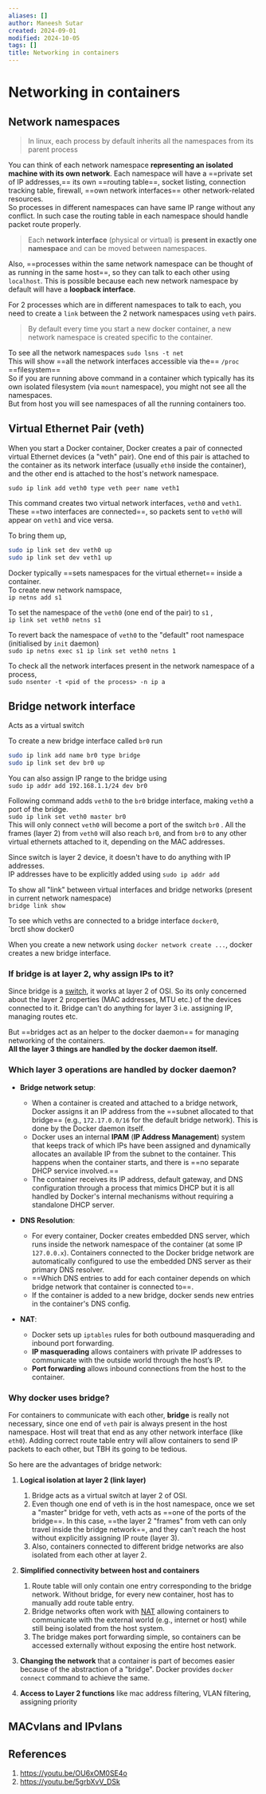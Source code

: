 ```yaml
---
aliases: []
author: Maneesh Sutar
created: 2024-09-01
modified: 2024-10-05
tags: []
title: Networking in containers
---
```


# Networking in containers

## Network namespaces

 > 
 > In linux, each process by default inherits all the namespaces from its parent process

You can think of each network namespace **representing an isolated machine with its own network**. Each namespace will have a ==private set of IP addresses,== its own ==routing table==, socket listing, connection tracking table, firewall, ==own network interfaces== other network-related resources.  
So processes in different namespaces can have same IP range without any conflict. In such case the routing table in each namespace should handle packet route properly.

 > 
 > Each **network interface** (physical or virtual) is **present in exactly one namespace** and can be moved between namespaces.

Also, ==processes within the same network namespace can be thought of as running in the same host==, so they can talk to each other using `localhost`. This is possible because each new network namespace by default will have a **loopback interface**.

For 2 processes which are in different namespaces to talk to each, you need to create a `link` between the 2 network namespaces using `veth` pairs.

 > 
 > By default every time you start a new docker container, a new network namespace is created specific to the container.

To see all the network namespaces `sudo lsns -t net`  
This will show ==all the network interfaces accessible via the== `/proc` ==filesystem==  
So if you are running above command in a container which typically has its own isolated filesystem (via `mount` namespace), you might not see all the namespaces.  
But from host you will see namespaces of all the running containers too.

## Virtual Ethernet Pair (veth)

When you start a Docker container, Docker creates a pair of connected virtual Ethernet devices (a "veth" pair). One end of this pair is attached to the container as its network interface (usually `eth0` inside the container), and the other end is attached to the host's network namespace.

`sudo ip link add veth0 type veth peer name veth1`

This command creates two virtual network interfaces, `veth0` and `veth1`. These ==two interfaces are connected==, so packets sent to `veth0` will appear on `veth1` and vice versa.

To bring them up,

````bash
sudo ip link set dev veth0 up
sudo ip link set dev veth1 up
````

Docker typically ==sets namespaces for the virtual ethernet== inside a container.  
To create new network namspace,  
`ip netns add s1`

To set the namespace of the `veth0` (one end of the pair) to `s1` ,  
`ip link set veth0 netns s1`

To revert back the namespace of `veth0` to the "default" root namespace (initialised by `init` daemon)  
`sudo ip netns exec s1 ip link set veth0 netns 1`

To check all the network interfaces present in the network namespace of a process,  
`sudo nsenter -t <pid of the process> -n ip a`

## Bridge network interface

Acts as a virtual switch

To create a new bridge interface called `br0` run

````bash
sudo ip link add name br0 type bridge 
sudo ip link set dev br0 up
````

You can also assign IP range to the bridge using  
`sudo ip addr add 192.168.1.1/24 dev br0`

Following command adds `veth0` to the `br0` bridge interface, making `veth0` a port of the bridge.  
`sudo ip link set veth0 master br0`  
This will only connect `veth0` will become a port of the switch `br0` . All the frames (layer 2) from `veth0` will also reach `br0`, and from `br0` to any other virtual ethernets attached to it, depending on the MAC addresses.

Since switch is layer 2 device, it doesn't have to do anything with IP addresses.  
IP addresses have to be explicitly added using `sudo ip addr add`

To show all "link" between virtual interfaces and bridge networks (present in current network namespace)  
`bridge link show`

To see which veths are connected to a bridge interface `docker0`,  
\`brctl show docker0

When you create a new network using  `docker network create ...`, docker creates a new bridge interface.

### If bridge is at layer 2, why assign IPs to it?

Since bridge is a [switch](../ComputerNetworking/network_devices.md), it works at layer 2 of OSI. So its only concerned about the layer 2 properties (MAC addresses, MTU etc.) of  the devices connected to it.  Bridge can't do anything for layer 3 i.e. assigning IP, managing routes etc.

But ==bridges act as an helper to the docker daemon== for managing networking of the containers.  
**All the layer 3 things are handled by the docker daemon itself.** 

### Which layer 3 operations are handled by docker daemon?

* **Bridge network setup**: 
  
  * When a container is created and attached to a bridge network, Docker assigns it an IP address from the ==subnet allocated to that bridge== (e.g., `172.17.0.0/16` for the default bridge network). This is done by the Docker daemon itself.
  * Docker uses an internal **IPAM** (**IP Address Management**) system that keeps track of which IPs have been assigned and dynamically allocates an available IP from the subnet to the container. This happens when the container starts, and there is ==no separate DHCP service involved.==
  * The container receives its IP address, default gateway, and DNS configuration through a process that mimics DHCP but it is all handled by Docker's internal mechanisms without requiring a standalone DHCP server.
* **DNS Resolution**: 
  
  * For every container, Docker creates embedded DNS server, which runs inside the network namespace of the container (at some IP `127.0.0.x`). Containers connected to the Docker bridge network are automatically configured to use the embedded DNS server as their primary DNS resolver. 
  * ==Which DNS entries to add for each container depends on which bridge network that container is connected to==.
  * If the container is added to a new bridge, docker sends new entries in the container's DNS config.
* **NAT**:
  
  * Docker sets up `iptables` rules for both outbound masquerading and inbound port forwarding.
  * **IP masquerading** allows containers with private IP addresses to communicate with the outside world through the host’s IP.
  * **Port forwarding** allows inbound connections from the host to the container.

### Why docker uses bridge?

For containers to communicate with each other, **bridge** is really not necessary, since one end of `veth` pair is always present in the host namespace. Host will treat that end as any other network interface (like `eth0`). Adding correct route table entry will allow containers to send IP packets to each other, but TBH its going to be tedious.

So here are the advantages of bridge network:

1. **Logical isolation at layer 2 (link layer)**
   
   1. Bridge acts as a virtual switch at layer 2 of OSI.
   1. Even though one end of veth is in the host namespace, once we set a "master" bridge for veth, veth acts as ==one of the ports of the bridge==. In this case, ==the layer 2 "frames" from veth can only travel inside the bridge network==, and they can't reach the host without explicitly assigning IP route (layer 3). 
   1. Also, containers connected to different bridge networks are also isolated from each other at layer 2.
1. **Simplified connectivity between host and containers**
   
   1. Route table will only contain one entry corresponding to the bridge network. Without bridge, for every new container, host has to manually add route table entry.
   1. Bridge networks often work with [NAT](../ComputerNetworking/NAT.md) allowing containers to communicate with the external world (e.g., internet or host) while still being isolated from the host system.
   1. The bridge makes port forwarding simple, so containers can be accessed externally without exposing the entire host network.
1. **Changing the network** that a container is part of becomes easier because of the abstraction of a "bridge". Docker provides `docker connect` command to achieve the same.

1. **Access to Layer 2 functions** like mac address filtering, VLAN filtering, assigning priority 

## MACvlans and IPvlans

## References

1. <https://youtu.be/OU6xOM0SE4o>
1. <https://youtu.be/5grbXvV_DSk>
